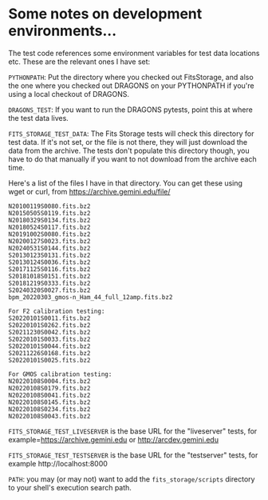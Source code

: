 # Some notes on development environments...

The test code references some environment variables for test data locations
etc. These are the relevant ones I have set:

`PYTHONPATH`: Put the directory where you checked out FitsStorage, and also the 
one where you checked out DRAGONS on your PYTHONPATH if you're using a local 
checkout of DRAGONS.

`DRAGONS_TEST`: If you want to run the DRAGONS pytests, point this at where the
test data lives.

`FITS_STORAGE_TEST_DATA`: The Fits Storage tests will check this directory for
test data. If it's not set, or the file is not there, they will just download
the data from the archive. The tests don't populate this directory though, you
have to do that manually if you want to not download from the archive each time.

Here's a list of the files I have in that directory. You can get these using
wget or curl, from https://archive.gemini.edu/file/<filename> 

```
N20100119S0080.fits.bz2
N20150505S0119.fits.bz2
N20180329S0134.fits.bz2
N20180524S0117.fits.bz2
N20191002S0080.fits.bz2
N20200127S0023.fits.bz2
N20240531S0144.fits.bz2
S20130123S0131.fits.bz2
S20130124S0036.fits.bz2
S20171125S0116.fits.bz2
S20181018S0151.fits.bz2
S20181219S0333.fits.bz2
S20240320S0027.fits.bz2
bpm_20220303_gmos-n_Ham_44_full_12amp.fits.bz2

For F2 calibration testing:
S20220101S0011.fits.bz2
S20220101S0262.fits.bz2
S20211230S0042.fits.bz2
S20220101S0033.fits.bz2
S20220101S0044.fits.bz2
S20211226S0168.fits.bz2
S20220101S0025.fits.bz2

For GMOS calibration testing:
N20220108S0004.fits.bz2
N20220108S0179.fits.bz2
N20220108S0041.fits.bz2
N20220108S0145.fits.bz2
N20220108S0234.fits.bz2
N20220108S0043.fits.bz2
```

`FITS_STORAGE_TEST_LIVESERVER` is the base URL for the "liveserver" tests, 
for example=https://archive.gemini.edu or http://arcdev.gemini.edu


`FITS_STORAGE_TEST_TESTSERVER` is the base URL for the "testserver" tests,
for example http://localhost:8000

`PATH`: you may (or may not) want to add the `fits_storage/scripts` directory
to your shell's execution search path.
